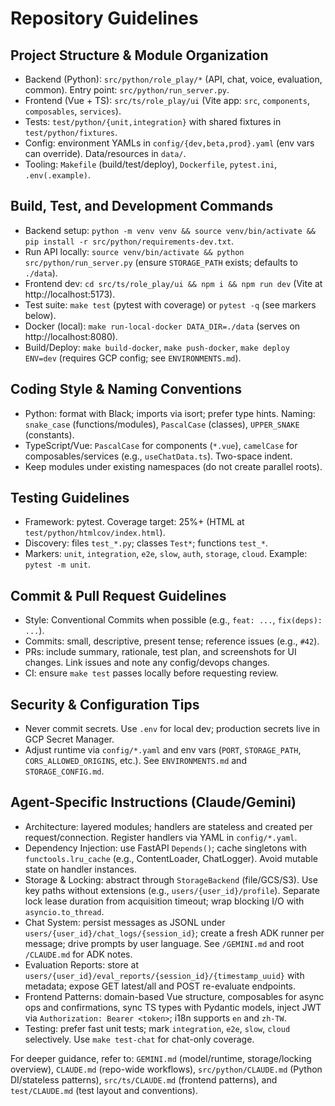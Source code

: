 # Repository Guidelines

## Project Structure & Module Organization
- Backend (Python): `src/python/role_play/*` (API, chat, voice, evaluation, common). Entry point: `src/python/run_server.py`.
- Frontend (Vue + TS): `src/ts/role_play/ui` (Vite app: `src`, `components`, `composables`, `services`).
- Tests: `test/python/{unit,integration}` with shared fixtures in `test/python/fixtures`.
- Config: environment YAMLs in `config/{dev,beta,prod}.yaml` (env vars can override). Data/resources in `data/`.
- Tooling: `Makefile` (build/test/deploy), `Dockerfile`, `pytest.ini`, `.env(.example)`.

## Build, Test, and Development Commands
- Backend setup: `python -m venv venv && source venv/bin/activate && pip install -r src/python/requirements-dev.txt`.
- Run API locally: `source venv/bin/activate && python src/python/run_server.py` (ensure `STORAGE_PATH` exists; defaults to `./data`).
- Frontend dev: `cd src/ts/role_play/ui && npm i && npm run dev` (Vite at http://localhost:5173).
- Test suite: `make test` (pytest with coverage) or `pytest -q` (see markers below).
- Docker (local): `make run-local-docker DATA_DIR=./data` (serves on http://localhost:8080).
- Build/Deploy: `make build-docker`, `make push-docker`, `make deploy ENV=dev` (requires GCP config; see `ENVIRONMENTS.md`).

## Coding Style & Naming Conventions
- Python: format with Black; imports via isort; prefer type hints. Naming: `snake_case` (functions/modules), `PascalCase` (classes), `UPPER_SNAKE` (constants).
- TypeScript/Vue: `PascalCase` for components (`*.vue`), `camelCase` for composables/services (e.g., `useChatData.ts`). Two-space indent.
- Keep modules under existing namespaces (do not create parallel roots).

## Testing Guidelines
- Framework: pytest. Coverage target: 25%+ (HTML at `test/python/htmlcov/index.html`).
- Discovery: files `test_*.py`; classes `Test*`; functions `test_*`.
- Markers: `unit`, `integration`, `e2e`, `slow`, `auth`, `storage`, `cloud`. Example: `pytest -m unit`.

## Commit & Pull Request Guidelines
- Style: Conventional Commits when possible (e.g., `feat: ...`, `fix(deps): ...`).
- Commits: small, descriptive, present tense; reference issues (e.g., `#42`).
- PRs: include summary, rationale, test plan, and screenshots for UI changes. Link issues and note any config/devops changes.
- CI: ensure `make test` passes locally before requesting review.

## Security & Configuration Tips
- Never commit secrets. Use `.env` for local dev; production secrets live in GCP Secret Manager.
- Adjust runtime via `config/*.yaml` and env vars (`PORT`, `STORAGE_PATH`, `CORS_ALLOWED_ORIGINS`, etc.). See `ENVIRONMENTS.md` and `STORAGE_CONFIG.md`.

## Agent-Specific Instructions (Claude/Gemini)
- Architecture: layered modules; handlers are stateless and created per request/connection. Register handlers via YAML in `config/*.yaml`.
- Dependency Injection: use FastAPI `Depends()`; cache singletons with `functools.lru_cache` (e.g., ContentLoader, ChatLogger). Avoid mutable state on handler instances.
- Storage & Locking: abstract through `StorageBackend` (file/GCS/S3). Use key paths without extensions (e.g., `users/{user_id}/profile`). Separate lock lease duration from acquisition timeout; wrap blocking I/O with `asyncio.to_thread`.
- Chat System: persist messages as JSONL under `users/{user_id}/chat_logs/{session_id}`; create a fresh ADK runner per message; drive prompts by user language. See `/GEMINI.md` and root `/CLAUDE.md` for ADK notes.
- Evaluation Reports: store at `users/{user_id}/eval_reports/{session_id}/{timestamp_uuid}` with metadata; expose GET latest/all and POST re-evaluate endpoints.
- Frontend Patterns: domain-based Vue structure, composables for async ops and confirmations, sync TS types with Pydantic models, inject JWT via `Authorization: Bearer <token>`; i18n supports `en` and `zh-TW`.
- Testing: prefer fast unit tests; mark `integration`, `e2e`, `slow`, `cloud` selectively. Use `make test-chat` for chat-only coverage.

For deeper guidance, refer to: `GEMINI.md` (model/runtime, storage/locking overview), `CLAUDE.md` (repo-wide workflows), `src/python/CLAUDE.md` (Python DI/stateless patterns), `src/ts/CLAUDE.md` (frontend patterns), and `test/CLAUDE.md` (test layout and conventions).
